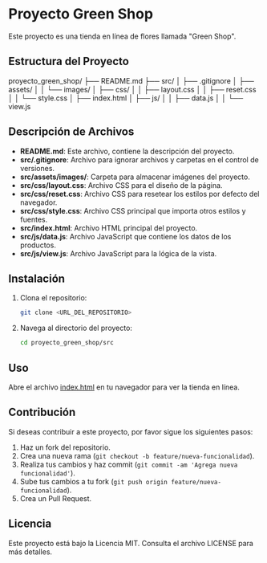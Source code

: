 # Proyecto Green Shop

Este proyecto es una tienda en línea de flores llamada "Green Shop".

## Estructura del Proyecto

proyecto_green_shop/
├── README.md
├── src/ │
├── .gitignore │
├── assets/ │
│ └── images/ │
 ├── css/ │
 │ ├── layout.css │
 │ ├── reset.css │
  │ └── style.css │
  ├── index.html │
   ├── js/ │
   │ ├── data.js │
   │ └── view.js

## Descripción de Archivos

- **README.md**: Este archivo, contiene la descripción del proyecto.
- **src/.gitignore**: Archivo para ignorar archivos y carpetas en el control de versiones.
- **src/assets/images/**: Carpeta para almacenar imágenes del proyecto.
- **src/css/layout.css**: Archivo CSS para el diseño de la página.
- **src/css/reset.css**: Archivo CSS para resetear los estilos por defecto del navegador.
- **src/css/style.css**: Archivo CSS principal que importa otros estilos y fuentes.
- **src/index.html**: Archivo HTML principal del proyecto.
- **src/js/data.js**: Archivo JavaScript que contiene los datos de los productos.
- **src/js/view.js**: Archivo JavaScript para la lógica de la vista.

## Instalación

1. Clona el repositorio:

    ```sh
    git clone <URL_DEL_REPOSITORIO>
    ```

2. Navega al directorio del proyecto:

    ```sh
    cd proyecto_green_shop/src
    ```

## Uso

Abre el archivo [index.html](http://_vscodecontentref_/8) en tu navegador para ver la tienda en línea.

## Contribución

Si deseas contribuir a este proyecto, por favor sigue los siguientes pasos:

1. Haz un fork del repositorio.
2. Crea una nueva rama (`git checkout -b feature/nueva-funcionalidad`).
3. Realiza tus cambios y haz commit (`git commit -am 'Agrega nueva funcionalidad'`).
4. Sube tus cambios a tu fork (`git push origin feature/nueva-funcionalidad`).
5. Crea un Pull Request.

## Licencia

Este proyecto está bajo la Licencia MIT. Consulta el archivo LICENSE para más detalles.
